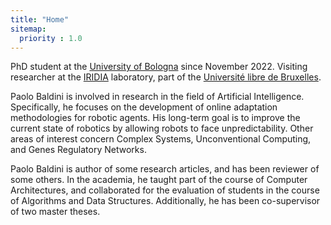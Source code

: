 ```yaml
---
title: "Home"
sitemap:
  priority : 1.0
---
```


PhD student at the [University of Bologna](https://www.unibo.it/en/homepage) since November 2022.
Visiting researcher at the [IRIDIA](https://code.ulb.ac.be/lab/IRIDIA) laboratory, part of the [Université libre de Bruxelles](https://www.ulb.be).

Paolo Baldini is involved in research in the field of Artificial Intelligence.
Specifically, he focuses on the development of online adaptation methodologies for robotic agents.
His long-term goal is to improve the current state of robotics by allowing robots to face unpredictability.
Other areas of interest concern Complex Systems, Unconventional Computing, and Genes Regulatory Networks.

Paolo Baldini is author of some research articles, and has been reviewer of some others.
In the academia, he taught part of the course of Computer Architectures, and collaborated for the evaluation of students in the course of Algorithms and Data Structures.
Additionally, he has been co-supervisor of two master theses.
